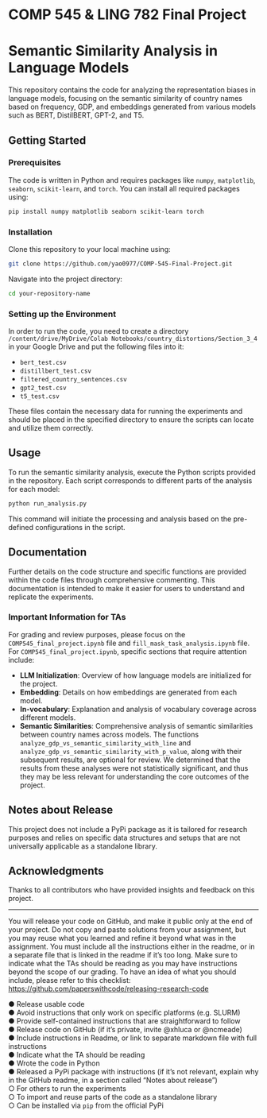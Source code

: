 # COMP 545 & LING 782 Final Project

# Semantic Similarity Analysis in Language Models

This repository contains the code for analyzing the representation biases in language models, focusing on the semantic similarity of country names based on frequency, GDP, and embeddings generated from various models such as BERT, DistilBERT, GPT-2, and T5.

## Getting Started

### Prerequisites

The code is written in Python and requires packages like `numpy`, `matplotlib`, `seaborn`, `scikit-learn`, and `torch`. You can install all required packages using:

```bash
pip install numpy matplotlib seaborn scikit-learn torch
```

### Installation

Clone this repository to your local machine using:

```bash
git clone https://github.com/yao0977/COMP-545-Final-Project.git
```

Navigate into the project directory:

```bash
cd your-repository-name
```

### Setting up the Environment

In order to run the code, you need to create a directory `/content/drive/MyDrive/Colab Notebooks/country_distortions/Section_3_4` in your Google Drive and put the following files into it:

- `bert_test.csv`
- `distillbert_test.csv`
- `filtered_country_sentences.csv`
- `gpt2_test.csv`
- `t5_test.csv`

These files contain the necessary data for running the experiments and should be placed in the specified directory to ensure the scripts can locate and utilize them correctly.

## Usage

To run the semantic similarity analysis, execute the Python scripts provided in the repository. Each script corresponds to different parts of the analysis for each model:

```bash
python run_analysis.py
```

This command will initiate the processing and analysis based on the pre-defined configurations in the script.

## Documentation

Further details on the code structure and specific functions are provided within the code files through comprehensive commenting. This documentation is intended to make it easier for users to understand and replicate the experiments.

### Important Information for TAs

For grading and review purposes, please focus on the `COMP545_final_project.ipynb` file and `fill_mask_task_analysis.ipynb` file. For `COMP545_final_project.ipynb`, specific sections that require attention include:

- **LLM Initialization**: Overview of how language models are initialized for the project.
- **Embedding**: Details on how embeddings are generated from each model.
- **In-vocabulary**: Explanation and analysis of vocabulary coverage across different models.
- **Semantic Similarities**: Comprehensive analysis of semantic similarities between country names across models. The functions `analyze_gdp_vs_semantic_similarity_with_line` and `analyze_gdp_vs_semantic_similarity_with_p_value`, along with their subsequent results, are optional for review. We determined that the results from these analyses were not statistically significant, and thus they may be less relevant for understanding the core outcomes of the project.

## Notes about Release

This project does not include a PyPi package as it is tailored for research purposes and relies on specific data structures and setups that are not universally applicable as a standalone library. 

## Acknowledgments

Thanks to all contributors who have provided insights and feedback on this project.


-----------------------------------









You will release your code on GitHub, and make it public only at the end of your project. Do not copy and paste solutions from your assignment, but you may reuse what you learned and refine it beyond what was in the assignment. You must include all the instructions either in the readme, or in a separate file that is linked in the readme if it’s too long. Make sure to indicate what the TAs should be reading as you may have instructions beyond the scope of our grading. To have an idea of what you should include, please refer to this checklist: https://github.com/paperswithcode/releasing-research-code

● Release usable code\
● Avoid instructions that only work on specific platforms (e.g. SLURM)\
● Provide self-contained instructions that are straightforward to follow\
● Release code on GitHub (if it’s private, invite @xhluca or @ncmeade)\
● Include instructions in Readme, or link to separate markdown file with full instructions\
● Indicate what the TA should be reading\
● Wrote the code in Python\
● Released a PyPi package with instructions (if it’s not relevant, explain why in the GitHub readme, in a section called “Notes about release”)\
  ○ For others to run the experiments\
  ○ To import and reuse parts of the code as a standalone library\
  ○ Can be installed via `pip` from the official PyPi
